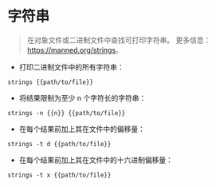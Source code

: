 # 字符串

> 在对象文件或二进制文件中查找可打印字符串。
> 更多信息：<https://manned.org/strings>。

- 打印二进制文件中的所有字符串：

`strings {{path/to/file}}`

- 将结果限制为至少 n 个字符长的字符串：

`strings -n {{n}} {{path/to/file}}`

- 在每个结果前加上其在文件中的偏移量：

`strings -t d {{path/to/file}}`

- 在每个结果前加上其在文件中的十六进制偏移量：

`strings -t x {{path/to/file}}`